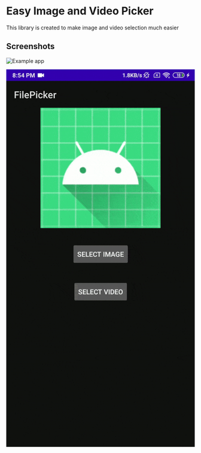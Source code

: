 
# Easy Image and Video Picker

This library is created to make image and video selection much easier


## Screenshots

![Example app](https://drive.google.com/file/d/1r-Z-9_9SnGuaZz9G4YLiCl225aTXdFHT/view?usp=sharing)

![Alt Text](https://github.com/shahparshva/Image-Video-Picker/blob/master/ezgif.com-gif-maker.gif)
